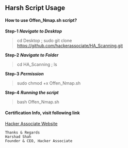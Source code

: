 ## Harsh Script Usage 

#### How to use Offen_Nmap.sh script?


**Step-1**
***Navigate to Desktop***

>cd Desktop ; sudo git clone https://github.com/hackerassociate/HA_Scanning.git

**Step-2**
***Navigate to Folder***

>cd HA_Scanning ; ls

**Step-3**
***Permission***

>sudo chmod +x Offen_Nmap.sh


**Step-4** 
***Running the script***

>bash Offen_Nmap.sh


#### Certification Info, visit following link 

[Hacker Associate Website](https://www.hackerassociate.com)

```
Thanks & Regards
Harshad Shah
Founder & CEO, Hacker Associate 

```

